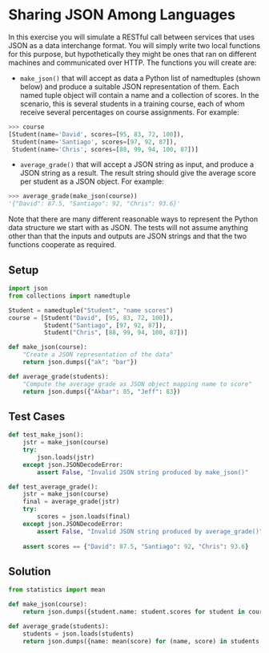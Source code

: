 # Sharing JSON Among Languages

In this exercise you will simulate a RESTful call between services that uses JSON as a data interchange format.  You will simply write two local functions for this purpose, but hypothetically they might be ones that ran on different machines and communicated over HTTP.  The functions you will create are:

* `make_json()` that will accept as data a Python list of namedtuples (shown below) and produce a suitable JSON representation of them.  Each named tuple object will contain a name and a collection of scores.  In the scenario, this is several students in a training course, each of whom receive several percentages on course assignments.  For example:

```python
>>> course
[Student(name='David', scores=[95, 83, 72, 100]),
 Student(name='Santiago', scores=[97, 92, 87]),
 Student(name='Chris', scores=[88, 99, 94, 100, 87])]
```

* `average_grade()` that will accept a JSON string as input, and produce a JSON string as a result.  The result string should give the average score per student as a JSON object. For example:

```python
>>> average_grade(make_json(course))
'{"David": 87.5, "Santiago": 92, "Chris": 93.6}'
```

Note that there are many different reasonable ways to represent the Python data structure we start with as JSON.  The tests will not assume anything other than that the inputs and outputs are JSON strings and that the two functions cooperate as required.


## Setup

```python
import json
from collections import namedtuple

Student = namedtuple("Student", "name scores")
course = [Student("David", [95, 83, 72, 100]),
          Student("Santiago", [97, 92, 87]),
          Student("Chris", [88, 99, 94, 100, 87])]

def make_json(course):
    "Create a JSON representation of the data"
    return json.dumps({"ak": "bar"})

def average_grade(students):
    "Compute the average grade as JSON object mapping name to score"
    return json.dumps({"Akbar": 85, "Jeff": 83})
```


## Test Cases

```python
def test_make_json():
    jstr = make_json(course)
    try:
        json.loads(jstr)
    except json.JSONDecodeError:
        assert False, "Invalid JSON string produced by make_json()"
```

```python
def test_average_grade():
    jstr = make_json(course)
    final = average_grade(jstr)
    try:
        scores = json.loads(final)
    except json.JSONDecodeError:
        assert False, "Invalid JSON string produced by average_grade()"
        
    assert scores == {"David": 87.5, "Santiago": 92, "Chris": 93.6}
```


## Solution

```python
from statistics import mean

def make_json(course):
    return json.dumps({student.name: student.scores for student in course})

def average_grade(students):
    students = json.loads(students)
    return json.dumps({name: mean(score) for (name, score) in students.items()})
```